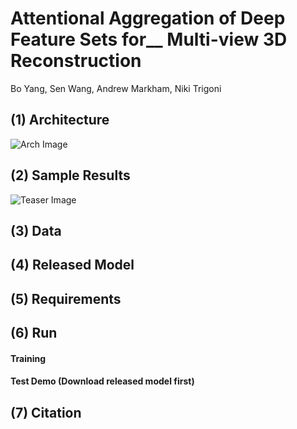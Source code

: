# Attentional Aggregation of Deep Feature Sets for__ Multi-view 3D Reconstruction
Bo Yang, Sen Wang, Andrew Markham, Niki Trigoni

## (1) Architecture
![Arch Image](https://github.com/Yang7879/AttSets/blob/master/attsets_arch.png)
## (2) Sample Results
![Teaser Image](https://github.com/Yang7879/AttSets/blob/master/attsets_sample.png)
## (3) Data

## (4) Released Model

## (5) Requirements

## (6) Run
#### Training

#### Test Demo (Download released model first)

## (7) Citation
